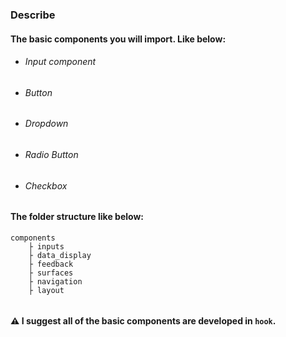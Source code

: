 ### Describe
#### The basic components you will import. Like below:
* ###### Input component
* ###### Button
* ###### Dropdown
* ###### Radio Button
* ###### Checkbox 

#### The folder structure like below:
```
components
    ├ inputs
    ├ data_display
    ├ feedback
    ├ surfaces
    ├ navigation
    ├ layout
    
```

#### ⚠️ I suggest all of the basic components are developed in ` hook `. 